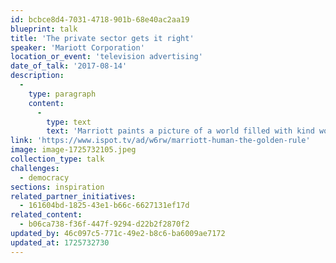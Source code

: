 ```yaml
---
id: bcbce8d4-7031-4718-901b-68e40ac2aa19
blueprint: talk
title: 'The private sector gets it right'
speaker: 'Mariott Corporation'
location_or_event: 'television advertising'
date_of_talk: '2017-08-14'
description:
  -
    type: paragraph
    content:
      -
        type: text
        text: 'Marriott paints a picture of a world filled with kind women and kind men in a society without greed, where common knowledge is universal and indifference is a forgotten word. '
link: 'https://www.ispot.tv/ad/w6rw/marriott-human-the-golden-rule'
image: image-1725732105.jpeg
collection_type: talk
challenges:
  - democracy
sections: inspiration
related_partner_initiatives:
  - 161604bd-1825-43e1-b66c-6627131ef17d
related_content:
  - b06ca738-f36f-447f-9294-d22b2f2870f2
updated_by: 46c097c5-771c-49e2-b8c6-ba6009ae7172
updated_at: 1725732730
---
```


